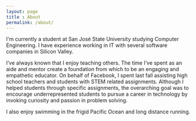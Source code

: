 ```yaml
---
layout: page
title : About
permalink: /about/
---
```


I'm currently a student at San José State University studying Computer Engineering.  I have experience working in IT with several software companies in Silicon Valley. 


I’ve always known that I enjoy teaching others. The time I’ve spent as an aide and mentor create a foundation from which to be an engaging and empathetic educator. On behalf of Facebook, I spent last fall assisting high school teachers and students with STEM related assignments. Although I helped students through specific assignments, the overarching goal was to encourage underrepresented students to pursue a career in technology by invoking curiosity and passion in problem solving.


I also enjoy swimming in the frigid Pacific Ocean and long distance running.  